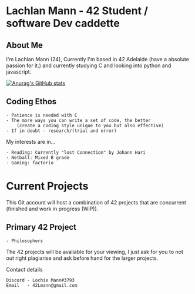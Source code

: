 # Lachlan Mann - 42 Student / software Dev caddette


## About Me

I'm Lachlan Mann (24), Currently I'm based in 42 Adelaide (have a absolute passion for it.) and currently studying C and looking into python and javascript.

[![Anurag's GitHub stats](https://github-readme-stats.vercel.app/api?username=42-LMann)](https://github.com/anuraghazra/github-readme-stats)

## Coding Ethos

    - Patience is needed with C
    - The more ways you can write a set of code, the better 
        (create a coding style unique to you but also effective)
    - If in doubt - research/(trial and error)

My interests are in...

    - Reading: Currently "lost Connection" by Johann Hari
    - Netball: Mixed B grade
    - Gaming: factorio
    
# Current Projects

This Git account will host a combination of 42 projects that are concurrent (finished and work in progress (WiP)).

## Primary 42 Project
    - Philosophers

The 42 projects will be avaliable for your viewing, I just ask for you to not out right plagiarise and ask before hand for the larger projects.

Contact details

    Discord - Lochie Mann#3793
    Email   - 42Lmann@gmail.com
<!---
42-LMann/42-LMann is a ✨ special ✨ repository because its `README.md` (this file) appears on your GitHub profile.
You can click the Preview link to take a look at your changes.
--->
